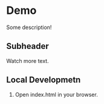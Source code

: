 # Demo

Some description!

## Subheader

Watch more text.

## Local Developmetn

1. Open index.html in your browser.